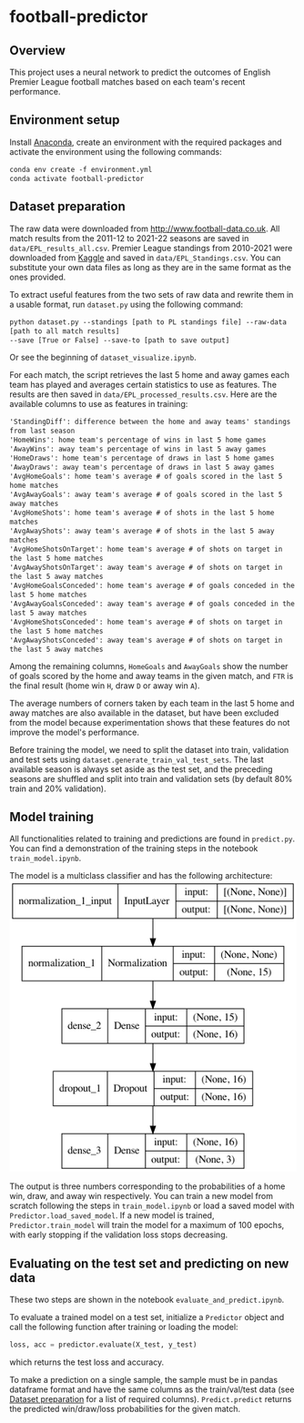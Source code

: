 # football-predictor

## Overview
This project uses a neural network to predict the outcomes of 
English Premier League football matches based on each team's 
recent performance.

## Environment setup
Install [Anaconda](https://www.anaconda.com), create an environment with the 
required packages and activate the environment using the following commands:
```commandline
conda env create -f environment.yml
conda activate football-predictor
```

## Dataset preparation
The raw data were downloaded from http://www.football-data.co.uk.
All match results from the 2011-12 to 2021-22 seasons are
saved in `data/EPL_results_all.csv`. Premier League standings 
from 2010-2021 were downloaded from 
[Kaggle](https://www.kaggle.com/quadeer15sh/premier-league-standings-11-seasons-20102021)
and saved in `data/EPL_Standings.csv`. You can substitute your own data files as long
as they are in the same format as the ones provided.

To extract useful features from the two sets of raw data and rewrite them
in a usable format, run `dataset.py` using the following command:
```commandline
python dataset.py --standings [path to PL standings file] --raw-data [path to all match results]
--save [True or False] --save-to [path to save output]
```
Or see the beginning
of `dataset_visualize.ipynb`. 

For each match, the script
retrieves the last 5 home and away games each team has played
and averages certain statistics to use as features. The 
results are then saved in `data/EPL_processed_results.csv`.
Here are the available columns to use as features in training:

```commandline
'StandingDiff': difference between the home and away teams' standings from last season
'HomeWins': home team's percentage of wins in last 5 home games
'AwayWins': away team's percentage of wins in last 5 away games
'HomeDraws': home team's percentage of draws in last 5 home games
'AwayDraws': away team's percentage of draws in last 5 away games
'AvgHomeGoals': home team's average # of goals scored in the last 5 home matches
'AvgAwayGoals': away team's average # of goals scored in the last 5 away matches
'AvgHomeShots': home team's average # of shots in the last 5 home matches
'AvgAwayShots': away team's average # of shots in the last 5 away matches 
'AvgHomeShotsOnTarget': home team's average # of shots on target in the last 5 home matches 
'AvgAwayShotsOnTarget': away team's average # of shots on target in the last 5 away matches
'AvgHomeGoalsConceded': home team's average # of goals conceded in the last 5 home matches 
'AvgAwayGoalsConceded': away team's average # of goals conceded in the last 5 away matches 
'AvgHomeShotsConceded': home team's average # of shots on target in the last 5 home matches 
'AvgAwayShotsConceded': away team's average # of shots on target in the last 5 away matches 
```
Among the remaining columns, `HomeGoals` and `AwayGoals` show
the number of goals scored by the home and away teams in 
the given match, and `FTR` is the final result (home win `H`,
draw `D` or away win `A`).

The average numbers of corners taken by each team in the last 5 home and away matches 
are also available in the dataset, but have been excluded from the model because 
experimentation shows that these features do not improve the model's performance.

Before training the model, we need to split the dataset into train, validation and test 
sets using `dataset.generate_train_val_test_sets`. The last available season is 
always set aside as the test set, and the preceding seasons are shuffled and split 
into train and validation sets (by default 80% train and 20% validation).

## Model training
All functionalities related to training and predictions are found in `predict.py`.
You can find a demonstration of the training steps in the notebook `train_model.ipynb`.

The model is a multiclass classifier and has the following architecture:
![Model architecture](model.png)

The output is three numbers corresponding to the probabilities of a home win, draw,
and away win respectively.
You can train a new model from scratch following the steps in 
`train_model.ipynb` or load a saved model with `Predictor.load_saved_model`.
If a new model is trained, `Predictor.train_model` will train the model 
for a maximum of 100 epochs, with early stopping if the validation loss stops decreasing.

## Evaluating on the test set and predicting on new data
These two steps are shown in the notebook `evaluate_and_predict.ipynb`.

To evaluate a trained model on a test set, initialize a `Predictor` object and 
call the following function after training or loading the model:

```python
loss, acc = predictor.evaluate(X_test, y_test)
```
which returns the test loss and accuracy.

To make a prediction on a single sample, the sample must be in pandas dataframe format 
and have the same columns as the train/val/test data (see [Dataset preparation](#dataset-preparation) for a 
list of required columns). `Predict.predict` returns the predicted 
win/draw/loss probabilities for the given match.